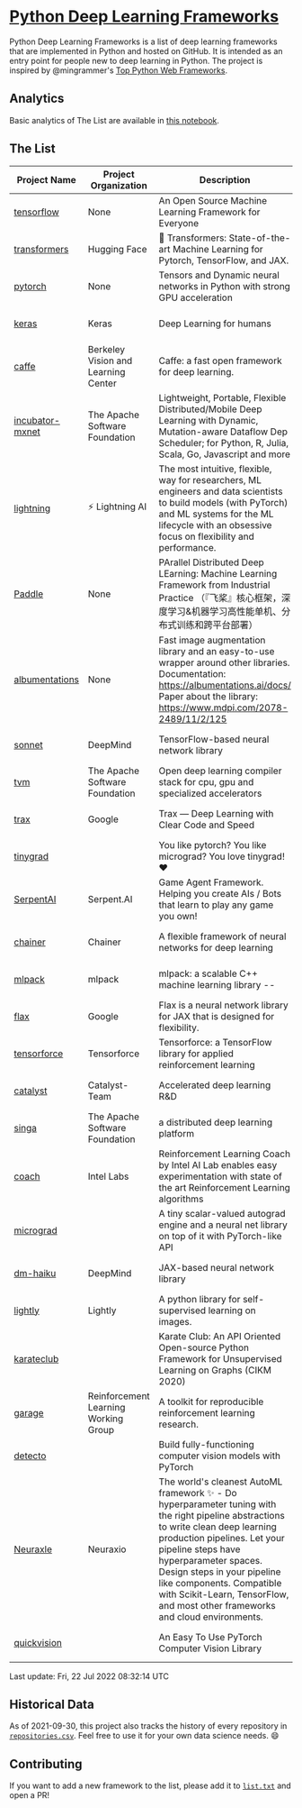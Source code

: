 # [Python Deep Learning Frameworks](https://www.github.com/shimst3r/python-deep-learning-frameworks)

Python Deep Learning Frameworks is a list of deep learning frameworks that are implemented in Python and hosted on GitHub. It is intended as an entry point for people new to deep learning in Python. The project is inspired by @mingrammer's [Top Python Web Frameworks](https://github.com/mingrammer/python-web-framework-stars).

## Analytics

Basic analytics of The List are available in [this notebook](./notebooks/development_over_time.ipynb).

## The List

| Project Name | Project Organization | Description | Stars | Forks | Open Issues | Last Commit |
| ------------ | -------------------- | ----------- | ----: | ----: | ----------: | ----------- |
| [tensorflow](https://tensorflow.org) | None | An Open Source Machine Learning Framework for Everyone | 166537 | 86980 | 2340 | 0 day(s) ago |
| [transformers](https://huggingface.co/transformers) | Hugging Face | 🤗 Transformers: State-of-the-art Machine Learning for Pytorch, TensorFlow, and JAX. | 67291 | 15615 | 540 | 0 day(s) ago |
| [pytorch](https://pytorch.org) | None | Tensors and Dynamic neural networks in Python with strong GPU acceleration | 57484 | 15998 | 9656 | 0 day(s) ago |
| [keras](http://keras.io/) | Keras | Deep Learning for humans | 55710 | 19148 | 359 | 0 day(s) ago |
| [caffe](http://caffe.berkeleyvision.org/) | Berkeley Vision and Learning Center | Caffe: a fast open framework for deep learning. | 32759 | 19005 | 1180 | 0 day(s) ago |
| [incubator-mxnet](https://mxnet.apache.org) | The Apache Software Foundation | Lightweight, Portable, Flexible Distributed/Mobile Deep Learning with Dynamic, Mutation-aware Dataflow Dep Scheduler; for Python, R, Julia, Scala, Go, Javascript and more | 20035 | 6881 | 1989 | 1 day(s) ago |
| [lightning](https://lightning.ai) | ⚡️ Lightning AI  | The most intuitive, flexible, way for researchers, ML engineers and data scientists to build models (with PyTorch) and ML systems for the ML lifecycle with an obsessive focus on flexibility and performance. | 19448 | 2508 | 552 | 0 day(s) ago |
| [Paddle](http://www.paddlepaddle.org/) | None | PArallel Distributed Deep LEarning: Machine Learning Framework from Industrial Practice （『飞桨』核心框架，深度学习&机器学习高性能单机、分布式训练和跨平台部署） | 18579 | 4633 | 2926 | 0 day(s) ago |
| [albumentations](https://albumentations.ai) | None | Fast image augmentation library and an easy-to-use wrapper around other libraries. Documentation:  https://albumentations.ai/docs/ Paper about the library: https://www.mdpi.com/2078-2489/11/2/125 | 10572 | 1361 | 289 | 0 day(s) ago |
| [sonnet](https://sonnet.dev/) | DeepMind | TensorFlow-based neural network library | 9332 | 1331 | 31 | 1 day(s) ago |
| [tvm](https://tvm.apache.org/) | The Apache Software Foundation | Open deep learning compiler stack for cpu, gpu and specialized accelerators | 8346 | 2612 | 534 | 0 day(s) ago |
| [trax](https://github.com/google/trax) | Google | Trax — Deep Learning with Clear Code and Speed | 7012 | 729 | 97 | 1 day(s) ago |
| [tinygrad](https://github.com/geohot/tinygrad) |  | You like pytorch? You like micrograd? You love tinygrad! ❤️  | 6412 | 653 | 25 | 0 day(s) ago |
| [SerpentAI](http://serpent.ai) | Serpent.AI | Game Agent Framework. Helping you create AIs / Bots that learn to play any game you own! | 6292 | 746 | 2 | 0 day(s) ago |
| [chainer](https://chainer.org) | Chainer | A flexible framework of neural networks for deep learning | 5697 | 1384 | 10 | 2 day(s) ago |
| [mlpack](https://www.mlpack.org/) | mlpack | mlpack: a scalable C++ machine learning library --  | 4040 | 1430 | 56 | 1 day(s) ago |
| [flax](https://flax.readthedocs.io) | Google | Flax is a neural network library for JAX that is designed for flexibility. | 3332 | 378 | 129 | 0 day(s) ago |
| [tensorforce](https://github.com/tensorforce/tensorforce) | Tensorforce | Tensorforce: a TensorFlow library for applied reinforcement learning | 3149 | 530 | 27 | 1 day(s) ago |
| [catalyst](https://catalyst-team.com) | Catalyst-Team | Accelerated deep learning R&D | 2967 | 365 | 6 | 0 day(s) ago |
| [singa](https://github.com/apache/singa) | The Apache Software Foundation | a distributed deep learning platform | 2625 | 834 | 41 | 8 day(s) ago |
| [coach](https://intellabs.github.io/coach/) | Intel Labs | Reinforcement Learning Coach by Intel AI Lab enables easy experimentation with state of the art Reinforcement Learning algorithms | 2164 | 434 | 90 | 3 day(s) ago |
| [micrograd](https://github.com/karpathy/micrograd) |  | A tiny scalar-valued autograd engine and a neural net library on top of it with PyTorch-like API | 2138 | 173 | 8 | 0 day(s) ago |
| [dm-haiku](https://dm-haiku.readthedocs.io) | DeepMind | JAX-based neural network library | 2054 | 156 | 73 | 0 day(s) ago |
| [lightly](https://github.com/lightly-ai/lightly) | Lightly | A python library for self-supervised learning on images. | 1700 | 137 | 66 | 1 day(s) ago |
| [karateclub](https://karateclub.readthedocs.io) |  | Karate Club: An API Oriented Open-source Python Framework for Unsupervised Learning on Graphs (CIKM 2020) | 1671 | 211 | 1 | 0 day(s) ago |
| [garage](https://github.com/rlworkgroup/garage) | Reinforcement Learning Working Group | A toolkit for reproducible reinforcement learning research. | 1486 | 267 | 225 | 3 day(s) ago |
| [detecto](https://detecto.readthedocs.io/) |  | Build fully-functioning computer vision models with PyTorch | 555 | 95 | 36 | 9 day(s) ago |
| [Neuraxle](https://www.neuraxle.org/) | Neuraxio | The world's cleanest AutoML framework ✨ - Do hyperparameter tuning with the right pipeline abstractions to write clean deep learning production pipelines. Let your pipeline steps have hyperparameter spaces. Design steps in your pipeline like components. Compatible with Scikit-Learn, TensorFlow, and most other frameworks and cloud environments. | 528 | 52 | 64 | 0 day(s) ago |
| [quickvision](https://github.com/oke-aditya/quickvision) |  | An Easy To Use PyTorch Computer Vision Library | 49 | 5 | 19 | 67 day(s) ago |

Last update: Fri, 22 Jul 2022 08:32:14 UTC

## Historical Data

As of 2021-09-30, this project also tracks the history of every repository in [`repositories.csv`](./repositories.csv). Feel free to use it for your own data science needs. :smile:

## Contributing

If you want to add a new framework to the list, please add it to [`list.txt`](./python-deep-learning-frameworks/list.txt) and open a PR!